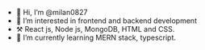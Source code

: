 - 👋 Hi, I’m @milan0827
- 👀 I’m interested in frontend and backend development
- ⚒️ React js, Node js, MongoDB, HTML and CSS.
- 🌱 I’m currently learning MERN stack, typescript.

<!---
milan0827/milan0827 is a ✨ special ✨ repository because its `README.md` (this file) appears on your GitHub profile.
You can click the Preview link to take a look at your changes.
--->
